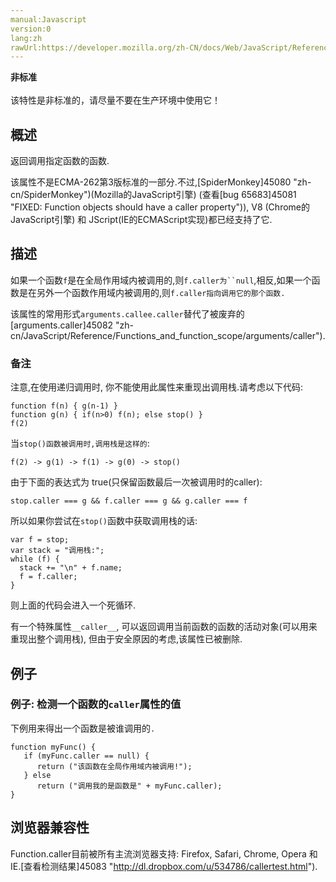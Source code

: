 ```yaml
---
manual:Javascript
version:0
lang:zh
rawUrl:https://developer.mozilla.org/zh-CN/docs/Web/JavaScript/Reference/Global_Objects/Function/caller
---
```






**非标准**<br></br>该特性是非标准的，请尽量不要在生产环境中使用它！




## 概述<a name="Summary"></a>


返回调用指定函数的函数.



该属性不是ECMA-262第3版标准的一部分.不过,[SpiderMonkey]45080 "zh-cn/SpiderMonkey")(Mozilla的JavaScript引擎) (查看[bug 65683]45081 "FIXED: Function objects should have a caller property")), V8 (Chrome的JavaScript引擎) 和 JScript(IE的ECMAScript实现)都已经支持了它.


## 描述<a name="Description"></a>


如果一个函数`f`是在全局作用域内被调用的,则`f.caller为``null`,相反,如果一个函数是在另外一个函数作用域内被调用的,则`f.caller指向调用它的那个函数.`



该属性的常用形式`arguments.callee.caller`替代了被废弃的[arguments.caller]45082 "zh-cn/JavaScript/Reference/Functions_and_function_scope/arguments/caller").


### 备注<a name="Notes"></a>


注意,在使用递归调用时, 你不能使用此属性来重现出调用栈.请考虑以下代码:


```
function f(n) { g(n-1) }
function g(n) { if(n>0) f(n); else stop() }
f(2)
```


当`stop()函数被调用时,调用栈是这样的`:


```
f(2) -> g(1) -> f(1) -> g(0) -> stop()
```


由于下面的表达式为 true(只保留函数最后一次被调用时的caller):


```
stop.caller === g && f.caller === g && g.caller === f
```


所以如果你尝试在`stop()`函数中获取调用栈的话:


```
var f = stop;
var stack = "调用栈:";
while (f) {
  stack += "\n" + f.name;
  f = f.caller;
}
```


则上面的代码会进入一个死循环.



有一个特殊属性`__caller__`, 可以返回调用当前函数的函数的活动对象(可以用来重现出整个调用栈), 但由于安全原因的考虑,该属性已被删除.


## 例子<a name="Examples"></a>

### 例子: 检测一个函数的`caller`属性的值<a name="Example:_Checking_the_value_of_a_function.27s_caller_property"></a>


下例用来得出一个函数是被谁调用的`.`


```
function myFunc() {
   if (myFunc.caller == null) {
      return ("该函数在全局作用域内被调用!");
   } else
      return ("调用我的是函数是" + myFunc.caller);
}
```

## 浏览器兼容性<a name="浏览器兼容性"></a>


Function.caller目前被所有主流浏览器支持: Firefox, Safari, Chrome, Opera 和 IE.[查看检测结果]45083 "http://dl.dropbox.com/u/534786/callertest.html").




